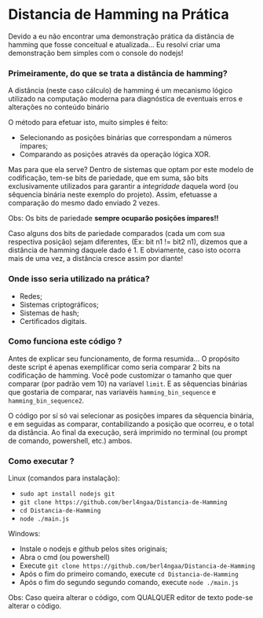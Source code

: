 # Distancia de Hamming na Prática
Devido a eu não encontrar uma demonstração prática da distância de hamming que fosse conceitual e atualizada... Eu resolvi criar uma demonstração bem simples com o console do nodejs!

### Primeiramente, do que se trata a distância de hamming? 
A distância (neste caso cálculo) de hamming é um mecanismo lógico utilizado na computação moderna para diagnóstica de eventuais erros e alterações no conteúdo binário 

O método para efetuar isto, muito simples é feito: 
- Selecionando as posições binárias que correspondam a números ímpares;
- Comparando as posições através da operação lógica XOR. 

Mas para que ela serve? Dentro de sistemas que optam por este modelo de codificação, tem-se bits de pariedade, que em suma, são bits exclusivamente utilizados para garantir a *integridade* daquela word (ou sêquencia binária neste exemplo do projeto). Assim, efetuasse a comparação do mesmo dado enviado 2 vezes. 

Obs: Os bits de pariedade **sempre ocuparão posições ímpares!!**

Caso alguns dos bits de pariedade comparados (cada um com sua respectiva posição) sejam diferentes, (Ex: bit n1 != bit2 n1), dizemos que a distância de hamming daquele dado é 1. E obviamente, caso isto ocorra mais de uma vez, a distância cresce assim por diante!
 

### Onde isso seria utilizado na prática?
- Redes;
- Sistemas criptográficos;
- Sistemas de hash;
- Certificados digitais.

### Como funciona este código ?

Antes de explicar seu funcionamento, de forma resumida... O propósito deste script é apenas exemplificar como seria comparar 2 bits na codificação de hamming. 
Você pode customizar o tamanho que quer comparar (por padrão vem 10) na varíavel `limit`. E as sêquencias binárias que gostaria de comparar, nas variavéis `hamming_bin_sequence` e `hamming_bin_sequence2`. 

O código por sí só vai selecionar as posições impares da sêquencia binária, e em seguidas as comparar, contabilizando a posição que ocorreu, e o total da distância. Ao final da execução, será imprimido no terminal (ou prompt de comando, powershell, etc.) ambos. 

### Como executar ?
Linux (comandos para instalação):
- `sudo apt install nodejs git`
-  `git clone https://github.com/berl4ngaa/Distancia-de-Hamming`
- `cd Distancia-de-Hamming`
- `node ./main.js`

Windows: 
- Instale o nodejs e github pelos sites originais;
- Abra o cmd (ou powershell)
- Execute `git clone https://github.com/berl4ngaa/Distancia-de-Hamming`
- Após o fim do primeiro comando, execute `cd Distancia-de-Hamming`
- Após o fim do segundo segundo comando, execute `node ./main.js`

Obs: Caso queira alterar o código, com QUALQUER editor de texto pode-se alterar o código. 

